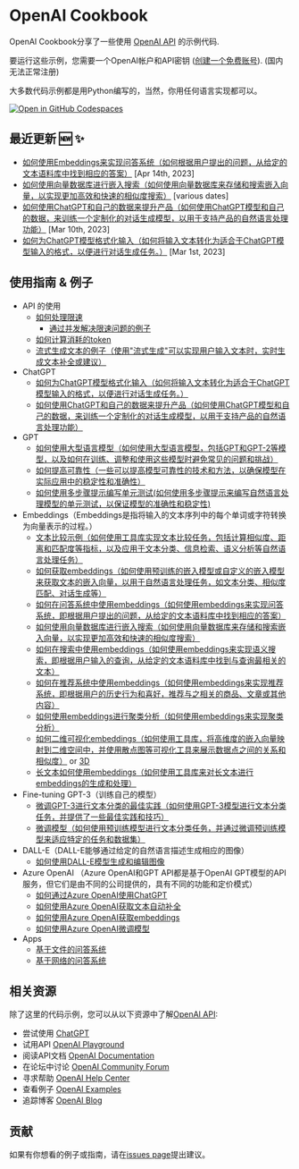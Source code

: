 # OpenAI Cookbook

OpenAI Cookbook分享了一些使用 [OpenAI API] 的示例代码.

要运行这些示例，您需要一个OpenAI帐户和API密钥 ([创建一个免费账号][api signup]).
(国内无法正常注册)

大多数代码示例都是用Python编写的，当然，你用任何语言实现都可以。

[![Open in GitHub Codespaces](https://github.com/codespaces/badge.svg)](https://github.com/codespaces/new?hide_repo_select=true&ref=main&repo=468576060&machine=basicLinux32gb&location=EastUs)

## 最近更新 🆕 ✨

- [如何使用Embeddings来实现问答系统（如何根据用户提出的问题，从给定的文本语料库中找到相应的答案）](examples/Question_answering_using_embeddings.ipynb) [Apr 14th, 2023]
- [如何使用向量数据库进行嵌入搜索（如何使用向量数据库来存储和搜索嵌入向量，以实现更加高效和快速的相似度搜索）](examples/vector_databases/) [various dates]
- [如何使用ChatGPT和自己的数据来提升产品（如何使用ChatGPT模型和自己的数据，来训练一个定制化的对话生成模型，以用于支持产品的自然语言处理功能）](apps/chatbot-kickstarter/powering_your_products_with_chatgpt_and_your_data.ipynb) [Mar 10th, 2023]
- [如何为ChatGPT模型格式化输入（如何将输入文本转化为适合于ChatGPT模型输入的格式，以便进行对话生成任务。）](examples/How_to_format_inputs_to_ChatGPT_models.ipynb) [Mar 1st, 2023]


## 使用指南 & 例子

- API 的使用
  - [如何处理限速](examples/How_to_handle_rate_limits.ipynb)
    - [通过并发解决限速问题的例子](examples/api_request_parallel_processor.py)
  - [如何计算消耗的token](examples/How_to_count_tokens_with_tiktoken.ipynb)
  - [流式生成文本的例子（使用"流式生成"可以实现用户输入文本时，实时生成文本补全或建议）](examples/How_to_stream_completions.ipynb)
- ChatGPT
  - [如何为ChatGPT模型格式化输入（如何将输入文本转化为适合于ChatGPT模型输入的格式，以便进行对话生成任务。）](examples/How_to_format_inputs_to_ChatGPT_models.ipynb)
  - [如何使用ChatGPT和自己的数据来提升产品（如何使用ChatGPT模型和自己的数据，来训练一个定制化的对话生成模型，以用于支持产品的自然语言处理功能）](apps/chatbot-kickstarter/powering_your_products_with_chatgpt_and_your_data.ipynb)
- GPT
  - [如何使用大型语言模型（如何使用大型语言模型，包括GPT和GPT-2等模型，以及如何在训练、调整和使用这些模型时避免常见的问题和挑战）](how_to_work_with_large_language_models.md)
  - [如何提高可靠性（一些可以提高模型可靠性的技术和方法，以确保模型在实际应用中的稳定性和准确性）](techniques_to_improve_reliability.md)
  - [如何使用多步骤提示编写单元测试(如何使用多步骤提示来编写自然语言处理模型的单元测试，以保证模型的准确性和稳定性)](examples/Unit_test_writing_using_a_multi-step_prompt.ipynb)
- Embeddings（Embeddings是指将输入的文本序列中的每个单词或字符转换为向量表示的过程。）
  - [文本比较示例（如何使用工具库实现文本比较任务，包括计算相似度、距离和匹配度等指标，以及应用于文本分类、信息检索、语义分析等自然语言处理任务）](text_comparison_examples.md)
  - [如何获取embeddings（如何使用预训练的嵌入模型或自定义的嵌入模型来获取文本的嵌入向量，以用于自然语言处理任务，如文本分类、相似度匹配、对话生成等）](examples/Get_embeddings.ipynb)
  - [如何在问答系统中使用embeddings（如何使用embeddings来实现问答系统，即根据用户提出的问题，从给定的文本语料库中找到相应的答案）](examples/Question_answering_using_embeddings.ipynb)
  - [如何使用向量数据库进行嵌入搜索（如何使用向量数据库来存储和搜索嵌入向量，以实现更加高效和快速的相似度搜索）](examples/vector_databases/Using_vector_databases_for_embeddings_search.ipynb)
  - [如何在搜索中使用embeddings（如何使用embeddings来实现语义搜索，即根据用户输入的查询，从给定的文本语料库中找到与查询最相关的文本）](examples/Semantic_text_search_using_embeddings.ipynb)
  - [如何在推荐系统中使用embeddings（如何使用embeddings来实现推荐系统，即根据用户的历史行为和喜好，推荐与之相关的商品、文章或其他内容）](examples/Recommendation_using_embeddings.ipynb)
  - [如何使用embeddings进行聚类分析（如何使用embeddings来实现聚类分析）](examples/Clustering.ipynb)
  - [如何二维可视化embeddings（如何使用工具库，将高维度的嵌入向量映射到二维空间中，并使用散点图等可视化工具来展示数据点之间的关系和相似度）](examples/Visualizing_embeddings_in_2D.ipynb) or [3D](examples/Visualizing_embeddings_in_3D.ipynb)
  - [长文本如何使用embeddings（如何使用工具库来对长文本进行embeddings的生成和处理）](examples/Embedding_long_inputs.ipynb)
- Fine-tuning GPT-3（训练自己的模型）
  - [微调GPT-3进行文本分类的最佳实践（如何使用GPT-3模型进行文本分类任务，并提供了一些最佳实践和技巧）](https://docs.google.com/document/d/1rqj7dkuvl7Byd5KQPUJRxc19BJt8wo0yHNwK84KfU3Q/edit)
  - [微调模型（如何使用预训练模型进行文本分类任务，并通过微调预训练模型来适应特定的任务和数据集）](examples/Fine-tuned_classification.ipynb)
- DALL-E（DALL-E能够通过给定的自然语言描述生成相应的图像）
  - [如何使用DALL-E模型生成和编辑图像](examples/dalle/Image_generations_edits_and_variations_with_DALL-E.ipynb)
- Azure OpenAI （Azure OpenAI和GPT API都是基于OpenAI GPT模型的API服务，但它们是由不同的公司提供的，具有不同的功能和定价模式）
  - [如何通过Azure OpenAI使用ChatGPT](examples/azure/chat.ipynb)
  - [如何使用Azure OpenAI获取文本自动补全](examples/azure/completions.ipynb)
  - [如何使用Azure OpenAI获取embeddings](examples/azure/embeddings.ipynb)
  - [如何使用Azure OpenAI微调模型](examples/azure/finetuning.ipynb)
- Apps
  - [基于文件的问答系统](apps/file-q-and-a/)
  - [基于网络的问答系统](apps/web-crawl-q-and-a)

## 相关资源

除了这里的代码示例，您可以从以下资源中了解[OpenAI API]:

- 尝试使用 [ChatGPT]
- 试用API [OpenAI Playground] 
- 阅读API文档 [OpenAI Documentation]
- 在论坛中讨论 [OpenAI Community Forum]
- 寻求帮助 [OpenAI Help Center]
- 查看例子 [OpenAI Examples]
- 追踪博客 [OpenAI Blog]

## 贡献

如果有你想看的例子或指南，请在[issues page]提出建议。

[chatgpt]: https://chat.openai.com/
[openai api]: https://openai.com/api/
[api signup]: https://beta.openai.com/signup
[openai playground]: https://beta.openai.com/playground
[openai documentation]: https://beta.openai.com/docs/introduction
[openai community forum]: https://community.openai.com/top?period=monthly
[openai help center]: https://help.openai.com/en/
[openai examples]: https://beta.openai.com/examples
[openai blog]: https://openai.com/blog/
[issues page]: https://github.com/openai/openai-cookbook/issues
